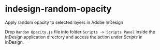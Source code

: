 # indesign-random-opacity
Apply random opacity to selected layers in Adobe InDesign

Drop `Random Opacity.js` file into folder `Scripts -> Scripts Panel` inside the InDesign application directory and access the action under *Scripts* in InDesign.
